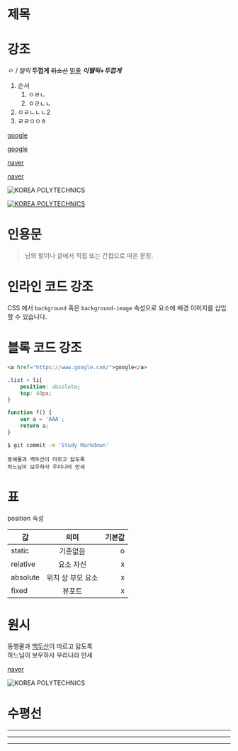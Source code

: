 # 제목       

# 강조
_ㅇㅣ텔릭_
**두껍게**
~~취소선~~
<u>밑줄</u>
**_이텔릭+두껍게_**
  
1. 순서
    1. ㅇㄹㄴ
    1. ㅇㄹㄴㄴ
2. ㅇㄹㄴㄴㄴ2
1. ㄹㄹㅇㅇㅎ

<a href="https://www.google.com/">google</a>

[google](https://www.google.com/)

<a href="https://www.naver.com/" title="네이버로 이동!">naver</a>

[naver](https://www.naver.com/)

![KOREA POLYTECHNICS](https://www.kopo.ac.kr/assets2021/img/logo_header_pc_en.png)

[![KOREA POLYTECHNICS](https://www.kopo.ac.kr/assets2021/img/logo_header_pc_en.png)](https://www.kopo.ac.kr/en/index.do)

# 인용문

> 남의 말이나 글에서 직접 또는 간접으로 따온 문장.
> 

# 인라인 코드 강조
CSS 에서 `background` 혹은 `background-image` 속성으로 요소에 배경 이미지를 삽입할 수 있습니다. 

# 블록 코드 강조

```html
<a href="https://www.google.com/">google</a>
```

```css
.list > li{
    position: absolute;
    top: 40px;
}
```

```javascript
function f() {
    var a = 'AAA';
    return a;
}
```

```bash
$ git commit -m 'Study Markdown'
```

```plaintext
동해물과 백두산이 마르고 닳도록
하느님이 보우하사 우리나라 만세
```

# 표 
position 속성

값 | 의미 | 기본값
--|:--:|--:
static | 기준없음| o
relative|요소 자신|x
absolute|위치 상 부모 요소|x
fixed|뷰포트|x

# 원시
동행물과 <span style="text-decoration:underline;">백두산</span>이 마르고 닳도록<br/> 하느님이 보우하사 우리나라 만세

<a href="https://www.naver.com/" title="네이버로 이동" target="_blank">naver</a>

<img src="https://www.kopo.ac.kr/assets2021/img/logo_header_pc_en.png" alt="KOREA POLYTECHNICS">

# 수평선

---
***
---